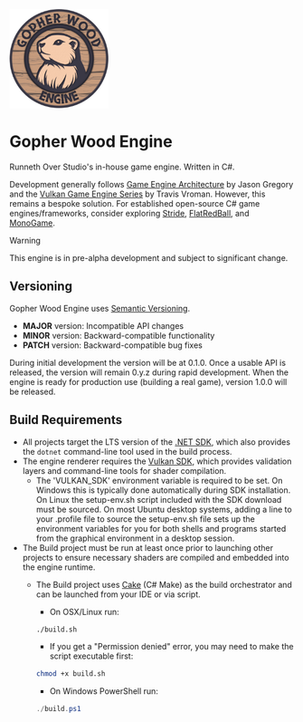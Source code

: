 <p align="left">
  <img src="logo.png" width="175" alt="Gopher Wood Engine Logo">
</p>

# Gopher Wood Engine
Runneth Over Studio's in-house game engine. Written in C#.

Development generally follows [Game Engine Architecture](https://www.gameenginebook.com/) by Jason Gregory and the [Vulkan Game Engine Series](https://kohiengine.com/) by Travis Vroman. However, this remains a bespoke solution. For established open-source C# game engines/frameworks, consider exploring [Stride](https://github.com/stride3d/stride), [FlatRedBall](https://github.com/vchelaru/FlatRedBall), and [MonoGame](https://github.com/MonoGame/MonoGame).

> [!WARNING]
> This engine is in pre-alpha development and subject to significant change.

## Versioning
Gopher Wood Engine uses [Semantic Versioning](https://semver.org/).

- **MAJOR** version: Incompatible API changes
- **MINOR** version: Backward-compatible functionality
- **PATCH** version: Backward-compatible bug fixes

During initial development the version will be at 0.1.0. Once a usable API is released, the version will remain 0.y.z during rapid development. When the engine is ready for production use (building a real game), version 1.0.0 will be released.

## Build Requirements
- All projects target the LTS version of the [.NET SDK](https://dotnet.microsoft.com/en-us/download), which also provides the `dotnet` command-line tool used in the build process.
- The engine renderer requires the [Vulkan SDK](https://www.lunarg.com/vulkan-sdk/), which provides validation layers and command-line tools for shader compilation. 
	- The 'VULKAN_SDK' environment variable is required to be set. On Windows this is typically done automatically during SDK installation. On Linux the setup-env.sh script included with the SDK download must be sourced. On most Ubuntu desktop systems, adding a line to your .profile file to source the setup-env.sh file sets up the environment variables for you for both shells and programs started from the graphical environment in a desktop session.
- The Build project must be run at least once prior to launching other projects to ensure necessary shaders are compiled and embedded into the engine runtime.
	- The Build project uses [Cake](https://cakebuild.net/) (C# Make) as the build orchestrator and can be launched from your IDE or via script.

		- On OSX/Linux run:
		```bash
		./build.sh
		```
		- If you get a "Permission denied" error, you may need to make the script executable first:
		```bash
		chmod +x build.sh
		```

		- On Windows PowerShell run:
		```powershell
		./build.ps1
		```

<!-- ## Getting Started -->
<!-- ## Usage -->
<!-- ## Project Structure -->
<!-- ## Acknowledgments -->
